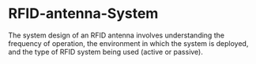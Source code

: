 # RFID-antenna-System
The system design of an RFID antenna involves understanding the frequency of operation, the environment in which the system is deployed, and the type of RFID system being used (active or passive).
